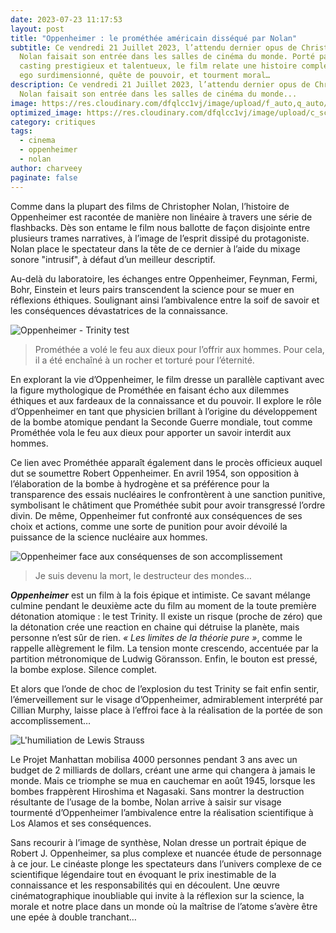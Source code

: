 ```yaml
---
date: 2023-07-23 11:17:53
layout: post
title: "Oppenheimer : le prométhée américain disséqué par Nolan"
subtitle: Ce vendredi 21 Juillet 2023, l’attendu dernier opus de Christopher
  Nolan faisait son entrée dans les salles de cinéma du monde. Porté par un
  casting prestigieux et talentueux, le film relate une histoire complexe mêlant
  ego surdimensionné, quête de pouvoir, et tourment moral…
description: Ce vendredi 21 Juillet 2023, l’attendu dernier opus de Christopher
  Nolan faisait son entrée dans les salles de cinéma du monde...
image: https://res.cloudinary.com/dfqlcc1vj/image/upload/f_auto,q_auto/v1698633642/Oppenheimer/oppenheimer-still2-62e2a85a448bb-1_kvu1pt.jpg
optimized_image: https://res.cloudinary.com/dfqlcc1vj/image/upload/c_scale,w_600,f_auto,q_auto/v1698633642/Oppenheimer/oppenheimer-still2-62e2a85a448bb-1_kvu1pt.jpg
category: critiques
tags:
  - cinema
  - oppenheimer
  - nolan
author: charveey
paginate: false
---
```

Comme dans la plupart des films de Christopher Nolan, l’histoire de Oppenheimer est racontée de manière non linéaire à travers une série de flashbacks. Dès son entame le film nous ballotte de façon disjointe entre plusieurs trames narratives, à l’image de l’esprit dissipé du protagoniste. Nolan place le spectateur dans la tête de ce dernier à l’aide du mixage sonore "intrusif", à défaut d’un meilleur descriptif.

Au-delà du laboratoire, les échanges entre Oppenheimer, Feynman, Fermi, Bohr, Einstein et leurs pairs transcendent la science pour se muer en réflexions éthiques. Soulignant ainsi l’ambivalence entre la soif de savoir et les conséquences dévastatrices de la connaissance.

![Oppenheimer - Trinity test](https://res.cloudinary.com/dfqlcc1vj/image/upload/f_auto,q_auto/v1698633642/Oppenheimer/oppenheimer-8k-imax-70mm-stills-v0-c9duhuy437bb1_y2terv.webp)

> Prométhée a volé le feu aux dieux pour l’offrir aux hommes. Pour cela, il a été enchaîné à un rocher et torturé pour l’éternité.

En explorant la vie d’Oppenheimer, le film dresse un parallèle captivant avec la figure mythologique de Prométhée en faisant écho aux dilemmes éthiques et aux fardeaux de la connaissance et du pouvoir. Il explore le rôle d’Oppenheimer en tant que physicien brillant à l’origine du développement de la bombe atomique pendant la Seconde Guerre mondiale, tout comme Prométhée vola le feu aux dieux pour apporter un savoir interdit aux hommes.

Ce lien avec Prométhée apparaît également dans le procès officieux auquel dut se soumettre Robert Oppenheimer. En avril 1954, son opposition à l’élaboration de la bombe à hydrogène et sa préférence pour la transparence des essais nucléaires le confrontèrent à une sanction punitive, symbolisant le châtiment que Prométhée subit pour avoir transgressé l’ordre divin. De même, Oppenheimer fut confronté aux conséquences de ses choix et actions, comme une sorte de punition pour avoir dévoilé la puissance de la science nucléaire aux hommes.

![Oppenheimer face aux conséquenses de son accomplissement](https://res.cloudinary.com/dfqlcc1vj/image/upload/f_auto,q_auto/v1698633642/Oppenheimer/358797450_1062151974770058_5748124421863638164_n_n7t0zv.jpg)

> Je suis devenu la mort, le destructeur des mondes…

***Oppenheimer*** est un film à la fois épique et intimiste. Ce savant mélange culmine pendant le deuxième acte du film au moment de la toute première détonation atomique : le test Trinity. Il existe un risque (proche de zéro) que la détonation crée une reaction en chaine qui détruise la planète, mais personne n’est sûr de rien. *« Les limites de la théorie pure »*, comme le rappelle allègrement le film. La tension monte crescendo, accentuée par la partition métronomique de Ludwig Göransson. Enfin, le bouton est pressé, la bombe explose. Silence complet.

Et alors que l’onde de choc de l’explosion du test Trinity se fait enfin sentir, l’émerveillement sur le visage d’Oppenheimer, admirablement interprété par Cillian Murphy, laisse place à l’effroi face à la réalisation de la portée de son accomplissement…

![L'humiliation de Lewis Strauss](https://res.cloudinary.com/dfqlcc1vj/image/upload/f_auto,q_auto/v1698633643/Oppenheimer/oppenheimer-still8-639fb9294f026-1_fmyicu.jpg)

Le Projet Manhattan mobilisa 4000 personnes pendant 3 ans avec un budget de 2 milliards de dollars, créant une arme qui changera à jamais le monde. Mais ce triomphe se mua en cauchemar en août 1945, lorsque les bombes frappèrent Hiroshima et Nagasaki. Sans montrer la destruction résultante de l’usage de la bombe, Nolan arrive à saisir sur visage tourmenté d’Oppenheimer l’ambivalence entre la réalisation scientifique à Los Alamos et ses conséquences.

Sans recourir à l’image de synthèse, Nolan dresse un portrait épique de Robert J. Oppenheimer, sa plus complexe et nuancée étude de personnage à ce jour. Le cinéaste plonge les spectateurs dans l’univers complexe de ce scientifique légendaire tout en évoquant le prix inestimable de la connaissance et les responsabilités qui en découlent. Une œuvre cinématographique inoubliable qui invite à la réflexion sur la science, la morale et notre place dans un monde où la maîtrise de l’atome s’avère être une epée à double tranchant…

